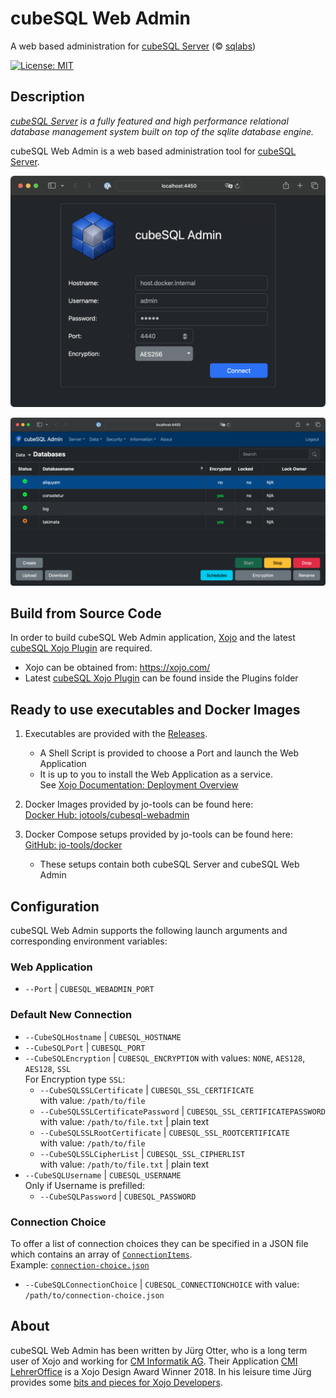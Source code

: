 # cubeSQL Web Admin
A web based administration for [cubeSQL Server](https://sqlabs.com/cubesql) (&copy; [sqlabs](https://sqlabs.com/))

[![License: MIT](https://img.shields.io/badge/License-MIT-green.svg)](LICENSE)

## Description

*[cubeSQL Server](https://sqlabs.com/cubesql) is a fully featured and high performance relational database management system built on top of the sqlite database engine.*

cubeSQL Web Admin is a web based administration tool for [cubeSQL Server](https://sqlabs.com/cubesql).

![ScreenShot: Login](screenshots/login.png?raw=true)

![ScreenShot: Databases](screenshots/databases.png?raw=true)

## Build from Source Code

In order to build cubeSQL Web Admin application, [Xojo](https://xojo.com/) and the latest [cubeSQL Xojo Plugin](https://github.com/cubesql/cubeSQLAdmin) are required.

- Xojo can be obtained from: https://xojo.com/
- Latest [cubeSQL Xojo Plugin](https://github.com/cubesql/cubeSQLAdmin) can be found inside the Plugins folder

## Ready to use executables and Docker Images

1. Executables are provided with the [Releases](https://github.com/cubesql/webadmin/releases).
   - A Shell Script is provided to choose a Port and launch the Web Application
   - It is up to you to install the Web Application as a service.  
     See [Xojo Documentation: Deployment Overview](https://documentation.xojo.com/topics/application_deployment/web/deployment_overview.html)

2. Docker Images provided by jo-tools can be found here:  
   [Docker Hub: jotools/cubesql-webadmin](https://hub.docker.com/r/jotools/cubesql-webadmin)

3. Docker Compose setups provided by jo-tools can be found here:  
   [GitHub: jo-tools/docker](https://github.com/jo-tools/docker)
   - These setups contain both cubeSQL Server and cubeSQL Web Admin

## Configuration

cubeSQL Web Admin supports the following launch arguments and corresponding environment variables:

### Web Application
- `--Port` | `CUBESQL_WEBADMIN_PORT`

### Default New Connection

- `--CubeSQLHostname` | `CUBESQL_HOSTNAME`
- `--CubeSQLPort` | `CUBESQL_PORT`
- `--CubeSQLEncryption` | `CUBESQL_ENCRYPTION` with values: `NONE`, `AES128`, `AES128`, `SSL`  
  For Encryption type `SSL`:
  - `--CubeSQLSSLCertificate` | `CUBESQL_SSL_CERTIFICATE`  
    with value: `/path/to/file`
  - `--CubeSQLSSLCertificatePassword` | `CUBESQL_SSL_CERTIFICATEPASSWORD`  
    with value: `/path/to/file.txt` | plain text
  - `--CubeSQLSSLRootCertificate` | `CUBESQL_SSL_ROOTCERTIFICATE`  
    with value: `/path/to/file`
  - `--CubeSQLSSLCipherList` | `CUBESQL_SSL_CIPHERLIST`  
    with value: `/path/to/file.txt` | plain text
- `--CubeSQLUsername` | `CUBESQL_USERNAME`  
  Only if Username is prefilled:
  - `--CubeSQLPassword` | `CUBESQL_PASSWORD`

### Connection Choice

To offer a list of connection choices they can be specified in a JSON file which contains an array of [`ConnectionItems`](./webapp/ConnectionItem.xojo_code).  
Example: [`connection-choice.json`](./resources/connection-choice.json)

- `--CubeSQLConnectionChoice` | `CUBESQL_CONNECTIONCHOICE`
  with value: `/path/to/connection-choice.json`



## About
cubeSQL Web Admin has been written by Jürg Otter, who is a long term user of Xojo and working for [CM Informatik AG](https://cmiag.ch/). Their Application [CMI LehrerOffice](https://cmi-bildung.ch/) is a Xojo Design Award Winner 2018. In his leisure time Jürg provides some [bits and pieces for Xojo Developers](https://www.jo-tools.ch/).
